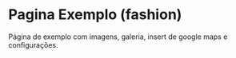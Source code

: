 # Pagina Exemplo (fashion)
Página de exemplo com imagens, galeria, insert de google maps e configurações.
